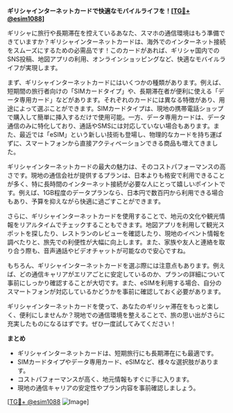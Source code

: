 **ギリシャインターネットカードで快適なモバイルライフを！[[TG💪+ @esim1088](https://t.me/s/esim1088)]**

ギリシャに旅行や長期滞在を控えているあなた、スマホの通信環境はもう準備できていますか？ギリシャインターネットカードは、海外でのインターネット接続をスムーズにするための必需品です！このカードがあれば、ギリシャ国内でのSNS投稿、地図アプリの利用、オンラインショッピングなど、快適なモバイルライフが実現します。

まず、ギリシャインターネットカードにはいくつかの種類があります。例えば、短期間の旅行者向けの「SIMカードタイプ」や、長期滞在者が便利に使える「データ専用カード」などがあります。それぞれのカードには異なる特徴があり、用途によって選ぶことができます。SIMカードタイプは、現地の携帯電話ショップで購入して簡単に挿入するだけで使用可能。一方、データ専用カードは、データ通信のみに特化しており、通話やSMSには対応していない場合もあります。また、最近では「eSIM」という新しい技術も登場し、物理的なカードを持ち運ばずに、スマートフォンから直接アクティベーションできる商品も増えてきました。

ギリシャインターネットカードの最大の魅力は、そのコストパフォーマンスの高さです。現地の通信会社が提供するプランは、日本よりも格安で利用できることが多く、特に長時間のインターネット接続が必要な人にとって嬉しいポイントです。例えば、1GB程度のデータプランなら、日本円で数百円から利用できる場合もあり、予算を抑えながら快適に過ごすことができます。

さらに、ギリシャインターネットカードを使用することで、地元の文化や観光情報をリアルタイムでチェックすることもできます。地図アプリを利用して観光スポットを探したり、レストランのレビューを確認したり、現地のイベント情報を調べたりと、旅先での利便性が大幅に向上します。また、家族や友人と連絡を取り合う際も、音声通話やビデオチャットが可能なので安心ですね。

もちろん、ギリシャインターネットカードを選ぶ際には注意点もあります。例えば、どの通信キャリアがエリアごとに安定しているのか、プランの詳細について事前にしっかり確認することが大切です。また、eSIMを利用する場合、自分のスマートフォンが対応しているかどうかを事前に確認しておく必要があります。

ギリシャインターネットカードを使って、あなたのギリシャ滞在をもっと楽しく、便利にしませんか？現地での通信環境を整えることで、旅の思い出がさらに充実したものになるはずです。ぜひ一度試してみてください！

**まとめ**
- ギリシャインターネットカードは、短期旅行にも長期滞在にも最適です。
- SIMカードタイプやデータ専用カード、eSIMなど、様々な選択肢があります。
- コストパフォーマンスが高く、地元情報もすぐに手に入ります。
- 現地の通信キャリアの安定性やプラン内容を事前確認しましょう。

[[TG💪+ @esim1088](https://t.me/s/esim1088) ![Image](https://i.postimg.cc/Y0z9fWf4/image.png)]